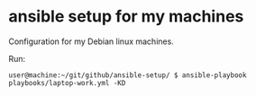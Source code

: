 # ansible setup for my machines

Configuration for my Debian linux machines.

Run:

```
user@machine:~/git/github/ansible-setup/ $ ansible-playbook playbooks/laptop-work.yml -KD
```
